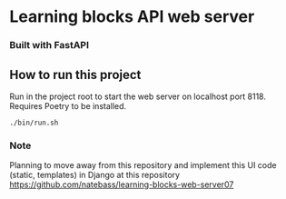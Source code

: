 # Learning blocks API web server
### Built with FastAPI
## How to run this project
Run in the project root to start the web server on localhost port 8118. Requires Poetry to be installed.
```shell
./bin/run.sh
```

### Note
Planning to move away from this repository and implement this UI code (static, templates) in Django at this repository https://github.com/natebass/learning-blocks-web-server07